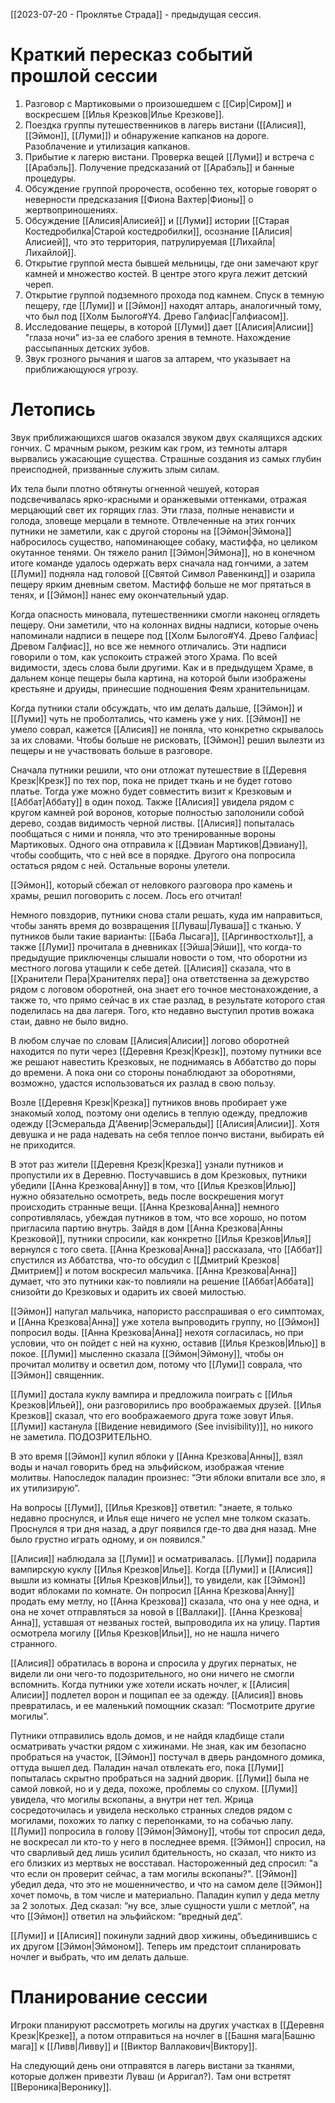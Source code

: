 [[2023-07-20 - Проклятье Страда]] - предыдущая сессия.

# Краткий пересказ событий прошлой сессии

1. Разговор с Мартиковыми о произошедшем с [[Сир|Сиром]] и воскресшем [[Илья Крезков|Илье Крезкове]].
2. Поездка группы путешественников в лагерь вистани ([[Алисия]], [[Эймон]], [[Луми]]) и обнаружение капканов на дороге. Разоблачение и утилизация капканов.
3. Прибытие к лагерю вистани. Проверка вещей [[Луми]] и встреча с [[Арабэль]]. Получение предсказаний от [[Арабэль]] и банные процедуры.
4. Обсуждение группой пророчеств, особенно тех, которые говорят о неверности предсказания [[Фиона Вахтер|Фионы]] о жертвоприношениях.
5. Обсуждение [[Алисия|Алисией]] и [[Луми]] истории [[Старая Костедробилка|Старой костедробилки]], осознание [[Алисия|Алисией]], что это территория, патрулируемая [[Лихайла|Лихайлой]].
6. Открытие группой места бывшей мельницы, где они замечают круг камней и множество костей. В центре этого круга лежит детский череп.
7. Открытие группой подземного прохода под камнем. Спуск в темную пещеру, где [[Луми]] и [[Эймон]] находят алтарь, аналогичный тому, что был под [[Холм Былого#Y4. Древо Галфиас|Галфиасом]].
8. Исследование пещеры, в которой [[Луми]] дает [[Алисия|Алисии]] "глаза ночи" из-за ее слабого зрения в темноте. Нахождение рассыпанных детских зубов.
9. Звук грозного рычания и шагов за алтарем, что указывает на приближающуюся угрозу.

# Летопись

Звук приближающихся шагов оказался звуком двух скалящихся адских гончих. С мрачным рыком, резким как гром, из темноты алтаря вырвались ужасающие существа. Страшные создания из самых глубин преисподней, призванные служить злым силам.

Их тела были плотно обтянуты огненной чешуей, которая подсвечивалась ярко-красными и оранжевыми оттенками, отражая мерцающий свет их горящих глаз. Эти глаза, полные ненависти и голода, зловеще мерцали в темноте. Отвлеченные на этих гончих путники не заметили, как с другой стороны на [[Эймон|Эймона]] набросилось существо, напоминающее собаку, мастиффа, но целиком окутанное тенями. Он тяжело ранил [[Эймон|Эймона]], но в конечном итоге команде удалось одержать верх сначала над гончими, а затем [[Луми]] подняла над головой [[Святой Символ Равенкинд]] и озарила пещеру ярким дневным светом. Мастифф больше не мог прятаться в тенях, и [[Эймон]] нанес ему окончательный удар.

Когда опасность миновала, путешественники смогли наконец оглядеть пещеру. Они заметили, что на колоннах видны надписи, которые очень напоминали надписи в пещере под [[Холм Былого#Y4. Древо Галфиас|Древом Галфиас]], но все же немного отличались. Эти надписи говорили о том, как успокоить стражей этого Храма. По всей видимости, здесь слова были другими. Как и в предыдущем Храме, в дальнем конце пещеры была картина, на которой были изображены крестьяне и друиды, принесшие подношения Феям хранительницам.

Когда путники стали обсуждать, что им делать дальше, [[Эймон]] и [[Луми]] чуть не проболтались, что камень уже у них. [[Эймон]] не умело соврал, кажется [[Алисия]] не поняла, что конкретно скрывалось за их словами. Чтобы больше не рисковать, [[Эймон]] решил вылезти из пещеры и не участвовать больше в разговоре. 

Сначала путники решили, что они отложат путешествие в [[Деревня Крезк|Крезк]] по тех пор, пока не придет ткань и не будет готово платье. Тогда уже можно будет совместить визит к Крезковым и [[Аббат|Аббату]] в один поход. Также [[Алисия]] увидела рядом с кругом камней рой воронов, которые полностью заполонили собой дерево, создав видимость черной листвы. [[Алисия]] попыталась пообщаться с ними и поняла, что это тренированные вороны Мартиковых. Одного она отправила к [[Дэвиан Мартиков|Дэвиану]], чтобы сообщить, что с ней все в порядке. Другого она попросила остаться рядом с ней. Остальные вороны улетели.

[[Эймон]], который сбежал от неловкого разговора про камень и храмы, решил поговорить с лосем. Лось его отчитал!

Немного повздорив, путники снова стали решать, куда им направиться, чтобы занять время до возвращения [[Луваш|Луваша]] с тканью. У путников были такие варианты: [[Баба Лысага]], [[Аргинвостхольт]], а также [[Луми]] прочитала в дневниках [[Эйша|Эйши]], что когда-то предыдущие приключенцы слышали новости о том, что оборотни из местного логова утащили к себе детей. [[Алисия]] сказала, что в [[Хранители Пера|Хранителях пера]] она ответственна за дежурство рядом с логовом оборотней, она знает его точное местонахождение, а также то, что прямо сейчас в их стае разлад, в результате которого стая поделилась на два лагеря. Того, кто недавно выступил против вожака стаи, давно не было видно.

В любом случае по словам [[Алисия|Алисии]] логово оборотней находится по пути через [[Деревня Крезк|Крезк]], поэтому путники все же решают навестить Крезковых, не поднимаясь в Аббатство до поры до времени. А пока они со стороны понаблюдают за оборотнями, возможно, удастся использоваться их разлад в свою пользу.

Возле [[Деревня Крезк|Крезка]] путников вновь пробирает уже знакомый холод, поэтому они оделись в теплую одежду, предложив одежду [[Эсмеральда Д'Авенир|Эсмеральды]] [[Алисия|Алисии]]. Хотя девушка и не рада надевать на себя теплое пончо вистани, выбирать ей не приходится.

В этот раз жители [[Деревня Крезк|Крезка]] узнали путников и пропустили их в Деревню. Постучавшись в дом Крезковых, путники убедили [[Анна Крезкова|Анну]] в том, что [[Илья Крезков|Илью]] нужно обязательно осмотреть, ведь после воскрешения могут происходить странные вещи. [[Анна Крезкова|Анна]] немного сопротивлялась, убеждая путников в том, что все хорошо, но потом пригласила партию внутрь. Зайдя в дом [[Анна Крезкова|Анны Крезковой]], путники спросили, как конкретно [[Илья Крезков|Илья]] вернулся с того света. [[Анна Крезкова|Анна]] рассказала, что [[Аббат]] спустился из Аббатства, что-то обсудил с [[Дмитрий Крезков|Дмитрием]] и потом воскресил мальчика. [[Анна Крезкова|Анна]] думает, что это путники как-то повлияли на решение [[Аббат|Аббата]] снизойти до Крезковых и одарить их своей милостью.

[[Эймон]] напугал мальчика, напористо расспрашивая о его симптомах, и [[Анна Крезкова|Анна]] уже хотела выпроводить группу, но [[Эймон]] попросил воды. [[Анна Крезкова|Анна]] нехотя согласилась, но при условии, что он пойдет с ней на кухню, оставив [[Илья Крезков|Илью]] в покое. [[Луми]] мысленно сказала [[Эймон|Эймону]], чтобы он прочитал молитву и осветил дом, потому что [[Луми]] соврала, что [[Эймон]] священник.

[[Луми]] достала куклу вампира и предложила поиграть с [[Илья Крезков|Ильей]], они разговорились про воображаемых друзей. [[Илья Крезков]] сказал, что его воображаемого друга тоже зовут Илья. [[Луми]] кастанула [[Видение невидимого (See invisibility)]], но никого не заметила. ПОДОЗРИТЕЛЬНО.

В это время [[Эймон]] купил яблоки у [[Анна Крезкова|Анны]], взял воды и начал говорить бред на эльфийском, изображая чтение молитвы. Напоследок паладин произнес: “Эти яблоки впитали все зло, я их утилизирую”.

На вопросы [[Луми]], [[Илья Крезков]] ответил: "знаете, я только недавно проснулся, и Илья еще ничего не успел мне толком сказать. Проснулся я три дня назад, а друг появился где-то два дня назад. Мне было грустно играть одному, и он появился."

[[Алисия]] наблюдала за [[Луми]] и осматривалась. [[Луми]] подарила вампирскую куклу [[Илья Крезков|Илье]]. Когда [[Луми]] и [[Алисия]] вышли из комнаты [[Илья Крезков|Ильи]], то увидели, как [[Эймон]] водит яблоками по комнате. Он попросил [[Анна Крезкова|Анну]] продать ему метлу, но [[Анна Крезкова]] сказала, что она у нее одна, и она не хочет отправляться за новой в [[Валлаки]]. [[Анна Крезкова|Анна]], уставшая от незваных гостей, выпроводила их на улицу. Партия осмотрела могилу [[Илья Крезков|Ильи]], но не нашла ничего странного.

[[Алисия]] обратилась в ворона и спросила у других пернатых, не видели ли они чего-то подозрительного, но они ничего не смогли вспомнить. Когда путники уже хотели искать ночлег, к [[Алисия|Алисии]] подлетел ворон и пощипал ее за одежду. [[Алисия]] вновь превратилась, и ее маленький помощник сказал: “Посмотрите другие могилы”.

Путники отправились вдоль домов, и не найдя кладбище стали осматривать участки рядом с хижинами. Не зная, как им безопасно пробраться на участок, [[Эймон]] постучал в дверь рандомного домика, оттуда вышел дед. Паладин начал отвлекать его, пока [[Луми]] попыталась скрытно пробраться на задний дворик. [[Луми]] была не самой ловкой, но и у деда, похоже, проблемы со слухом. [[Луми]] увидела, что могилы вскопаны, а внутри нет тел. Жрица сосредоточилась и увидела несколько странных следов рядом с могилами, похожих то лапку с перепонками, то на собачью лапу. [[Луми]] попросила в голову [[Эймон|Эймону]], чтобы тот спросил деда, не воскресал ли кто-то у него в последнее время. [[Эймон]] спросил, на что сварливый дед лишь усилил бдительность, но сказал, что никто из его близких из мертвых не восставал. Настороженный дед спросил: "а что если он проверит сейчас, а там могилы вскопаны?". [[Эймон]] убедил деда, что это не мошенничество, и что на самом деле [[Эймон]] хочет помочь, в том числе и материально. Паладин купил у деда метлу за 2 золотых. Дед сказал: “ну все, злые сущности ушли с метлой”, на что [[Эймон]] ответил на эльфийском: “вредный дед”.

[[Луми]] и [[Алисия]] покинули задний двор хижины, объединившись с их другом [[Эймон|Эймоном]]. Теперь им предстоит спланировать ночлег и выбрать, что им делать дальше.

# Планирование сессии

Игроки планируют рассмотреть могилы на других участках в [[Деревня Крезк|Крезке]], а потом отправиться на ночлег в [[Башня мага|Башню мага]] к [[Ливв|Ливву]] и [[Виктор Валлакович|Виктору]].

На следующий день они отправятся в лагерь вистани за тканями, которые должен привезти Луваш (и Арригал?). Там они встретят [[Вероника|Веронику]].